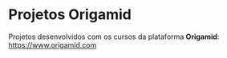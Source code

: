 # Projetos Origamid
Projetos desenvolvidos com os cursos da plataforma **Origamid**: https://www.origamid.com
